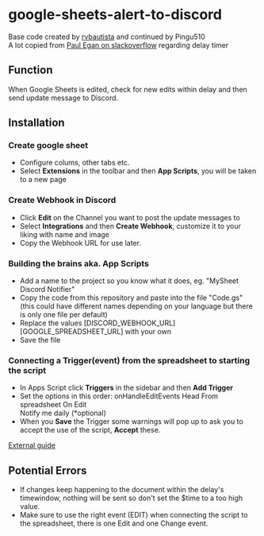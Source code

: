 # google-sheets-alert-to-discord
Base code created by [rvbautista](https://github.com/rvbautista/google-sheets-alert-to-discord/) and continued by Pingu510<br>
A lot copied from [Paul Egan on slackoverflow](https://stackoverflow.com/a/62105239) regarding delay timer

## Function
When Google Sheets is edited, check for new edits within delay and then send update message to Discord.

## Installation
### Create google sheet
 * Configure colums, other tabs etc.
 * Select **Extensions** in the toolbar and then **App Scripts**, you will be taken to a new page
### Create Webhook in Discord
 * Click **Edit** on the Channel you want to post the update messages to
 * Select **Integrations** and then **Create Webhook**, customize it to your liking with name and image
 * Copy the Webhook URL for use later.
### Building the brains aka. App Scripts
 * Add a name to the project so you know what it does, eg. "MySheet Discord Notifier" 
 * Copy the code from this repository and paste into the file "Code.gs" (this could have different names depending on your language but there is only one file per default)
 * Replace the values [DISCORD_WEBHOOK_URL] [GOOGLE_SPREADSHEET_URL] with your own
 * Save the file
### Connecting a Trigger(event) from the spreadsheet to starting the script
 * In Apps Script click **Triggers** in the sidebar and then **Add Trigger**
 * Set the options in this order:
    onHandleEditEvents
    Head
    From spreadsheet
    On Edit  
    Notify me daily (*optional)
 * When you **Save** the Trigger some warnings will pop up to ask you to accept the use of the script, **Accept** these.

[External guide](https://www.lido.app/tutorials/discord-to-google-sheets)

## Potential Errors
* If changes keep happening to the document within the delay's timewindow, nothing will be sent so don't set the $time to a too high value.
* Make sure to use the right event (EDIT) when connecting the script to the spreadsheet, there is one Edit and one Change event.
